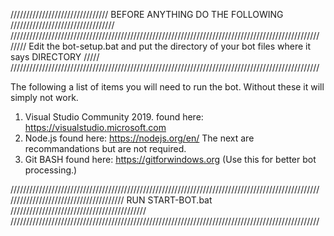 /////////////////////////////// BEFORE ANYTHING DO THE FOLLOWING /////////////////////////////////
//////////////////////////////////////////////////////////////////////////////////////////////////
///// Edit the bot-setup.bat and put the directory of your bot files where it says DIRECTORY /////
//////////////////////////////////////////////////////////////////////////////////////////////////

The following a list of items you will need to run the bot. Without these it will simply not work.
1. Visual Studio Community 2019. found here: https://visualstudio.microsoft.com
2. Node.js found here: https://nodejs.org/en/
The next are recommandations but are not required.
1. Git BASH found here: https://gitforwindows.org (Use this for better bot processing.)


//////////////////////////////////////////////////////////////////////////////////////////////////
//////////////////////////////////// RUN START-BOT.bat ///////////////////////////////////////////
//////////////////////////////////////////////////////////////////////////////////////////////////